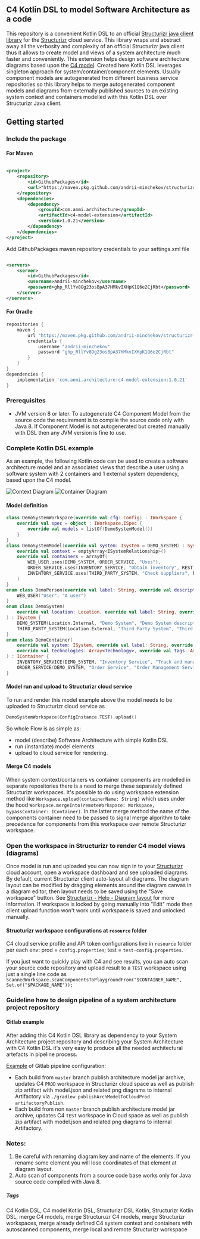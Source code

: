 ## C4 Kotlin DSL to model Software Architecture as a code

This repository is a convenient Kotlin DSL to an official [Structurizr java client library](https://github.com/structurizr/java)
for the [Structurizr](https://structurizr.com/) cloud service. This library wraps and abstract away all the verbosity and complexity of an official
Structurizr java client thus it allows to create model and views of a system architecture much faster and conveniently. This extension helps design
software architecture diagrams based upon
the [C4 model](https://c4model.com/).
Created here Kotlin DSL leverages
singleton approach for system/container/component elements.
Usually component models are
autogenerated from different business service repositories so this library helps to merge autogenerated component models and diagrams from externally
published sources to an existing system context and containers modelled with this Kotlin DSL over Structurizr Java client.

## Getting started

### Include the package

#### For Maven

```xml

<project>
    <repository>
        <id>GithubPackages</id>
        <url>"https://maven.pkg.github.com/andrii-minchekov/structurizr-c4model-extension"</url>
    </repository>
    <dependencies>
        <dependency>
            <groupId>com.anmi.architecture</groupId>
            <artifactId>c4-model-extension</artifactId>
            <version>1.0.21</version>
        </dependency>
    </dependencies>
</project>
```

Add GithubPackages maven repository credentials to your settings.xml file

```xml

<servers>
    <server>
        <id>GithubPackages</id>
        <username>andrii-minchekov</username>
        <password>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</password>
    </server>
</servers>
```

#### For Gradle

```groovy
repositories {
    maven {
        url "https://maven.pkg.github.com/andrii-minchekov/structurizr-c4model-extension"
        credentials {
            username "andrii-minchekov"
            password "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"
        }
    }
}
dependencies {
    implementation 'com.anmi.architecture:c4-model-extension:1.0.21'
}
```

### Prerequisites

- JVM version 8 or later. To autogenerate C4 Component Model from the source code the requirement is to compile the source code only with Java 8. If
  Component Model is not autogenerated but created manually with DSL then any JVM version is fine to use.

### Complete Kotlin DSL example

As an example, the following Kotlin code can be used to create a software architecture model and an associated views that describe a user using a
software system with 2 containers and 1 external system dependency, based upon the C4 model.

![Context Diagram](https://github.com/andrii-minchekov/structurizr-c4model-extension/raw/master/src/main/resources/readme/structurizr-demo-system_context.png) ![Container Diagram](https://github.com/andrii-minchekov/structurizr-c4model-extension/raw/master/src/main/resources/readme/structurizr-demo-system_container.png)

#### Model definition

```kotlin
class DemoSystemWorkspace(override val cfg: Config) : IWorkspace {
    override val spec = object : IWorkspace.ISpec {
        override val models = listOf(DemoSystemModel())
    }
}
class DemoSystemModel(override val system: ISystem = DEMO_SYSTEM) : SystemModel {
    override val context = emptyArray<ISystemRelationship>()
    override val containers = arrayOf(
        WEB_USER.uses(DEMO_SYSTEM, ORDER_SERVICE, "Uses"),
        ORDER_SERVICE.uses(INVENTORY_SERVICE, "Obtain inventory", REST),
        INVENTORY_SERVICE.uses(THIRD_PARTY_SYSTEM, "Check suppliers", REST)
    )
}
enum class DemoPerson(override val label: String, override val description: String, override val tags: Array<ITag> = emptyArray()) : IPerson {
    WEB_USER("User", "A user")
}
enum class DemoSystem(
    override val location: Location, override val label: String, override val description: String, override val tags: Array<ITag> = emptyArray()
) : ISystem {
    DEMO_SYSTEM(Location.Internal, "Demo System", "Demo System description", arrayOf(ITag.OTHER_SYSTEMS_TAG)),
    THIRD_PARTY_SYSTEM(Location.External, "Third Party System", "Third Party System API"),
}
enum class DemoContainer(
    override val system: ISystem, override val label: String, override val description: String,
    override val technologies: Array<Technology>, override val tags: Array<ITag> = emptyArray()
) : IContainer {
    INVENTORY_SERVICE(DEMO_SYSTEM, "Inventory Service", "Track and manage inventory ", arrayOf(JAX_RS, SPRING_BOOT_2_1, JAVA_11)),
    ORDER_SERVICE(DEMO_SYSTEM, "Order Service", "Order Management Service", arrayOf(JAX_RS, SPRING_BOOT_2_1, JAVA_11));
}
```

#### Model run and upload to Structurizr cloud service

To run and render this model example above the model needs to be uploaded to Structurizr cloud service as

```kotlin
DemoSystemWorkspace(ConfigInstance.TEST).upload()
```

So whole Flow is as simple as:
- model (describe) Software Architecture with simple Kotlin DSL
- run (instantiate) model elements
- upload to cloud service for
rendering.

#### Merge C4 models

When system context/containers vs container components are modelled in separate repositories there is a need to merge these separately defined Structurizr workspaces. It's possible to do using workspace extension method like `Workspace.upload(containerName: String)` which uses under the hood `Workspace.mergeInto(remoteWorkspace: Workspace, bypassContainer: IContainer)`. In the latter merge method the name of the components container need to be passed to signal merge algorithm to take precedence for components from this workspace over remote Structurizr workspace.

### Open the workspace in Structurizr to render C4 model views (diagrams)

Once model is run and uploaded you can now sign in to your [Structurizr](https://structurizr.com/) cloud account, open a workspace dashboard and see
uploaded diagrams.
By default, current Structurizr client auto-layout all diagrams. The diagram layout can be modified by dragging elements around the diagram
canvas in a diagram editor, then layout needs to be saved using the "Save workspace" button.
See [Structurizr - Help - Diagram layout](https://structurizr.com/help/diagram-layout) for more information.
If workspace is locked by going manually into "Edit" mode then client upload function won't work until workspace is saved and unlocked manually.

#### Structurizr workspace configurations at `resource` folder

C4 cloud service profile and API token configurations live in `resource` folder per each env: prod = `config.properties`; test
= `test-config.properties`.

If you just want to quickly play with C4 and see results, you can auto scan your source code repository and upload result to a `TEST` workspace using
just a single line code as
`ScannedWorkspace.scanComponentsToPlaygroundFrom("$CONTAINER_NAME", Set.of("$PACKAGE_NAME"));`

### Guideline how to design pipeline of a system architecture project repository

#### Gitlab example

After adding this C4 Kotlin DSL library as dependency to your System Architecture project repository and describing your System Architecture with C4 Kotlin
DSL it's very easy to produce all the needed architectural artefacts in pipeline process.

[Example]((https://github.com/andrii-minchekov/structurizr-c4model-extension/.gitlab-ci.yml)) of Gitlab pipeline configuration:

- Each build from `master` branch publish architecture model jar archive, updates C4 `PROD` workspace in Structurizr cloud space as well as publish
  zip artifact with
  model.json and related png diagrams to internal Artifactory via `./gradlew publishArchModelToCloudProd artifactoryPublish`.
- Each build from non `master` branch publish architecture model jar archive, updates C4 `TEST` workspace in Cloud space as well as publish zip
  artifact with
  model.json and related png diagrams to internal Artifactory.

### Notes:

1. Be careful with renaming diagram key and name of the elements. If you rename some element you will lose coordinates of that element at diagram
   layout.
2. Auto scan of components from a source code base works only for Java source code compiled with Java 8.

##### Tags

C4 Kotlin DSL, C4 model Kotlin DSL, Structurizr DSL Kotlin, Structurizr Kotlin DSL, merge C4 models, merge Structuruzr C4 models, merge Structurizr workspaces, merge already defined C4 system context and containers with autoscanned components, merge local and remote Structurizr workspace